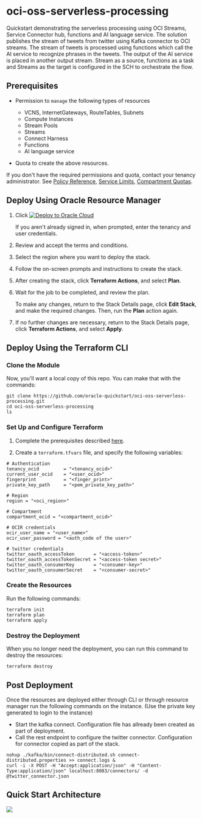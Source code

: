 # oci-oss-serverless-processing

Quickstart demonstrating the serverless processing using OCI Streams, Service Connector hub, functions and AI language service. 
The solution publishes the stream of tweets from twitter using Kafka connector to OCI streams. The stream of tweets is processed using functions which call the AI service to recognize phrases in the tweets. The output of the AI service is placed in another output stream. Stream as a source, functions as a task and Streams as the target is configured in the SCH to orchestrate the flow.


## Prerequisites

- Permission to `manage` the following types of resources
    - VCNS, InternetGateways, RouteTables, Subnets
    - Compute Instances
    - Stream Pools
    - Streams
    - Connect Harness
    - Functions
    - AI language service

- Quota to create the above resources.

If you don't have the required permissions and quota, contact your tenancy administrator. See [Policy Reference](https://docs.cloud.oracle.com/en-us/iaas/Content/Identity/Reference/policyreference.htm), [Service Limits](https://docs.cloud.oracle.com/en-us/iaas/Content/General/Concepts/servicelimits.htm), [Compartment Quotas](https://docs.cloud.oracle.com/iaas/Content/General/Concepts/resourcequotas.htm).

## Deploy Using Oracle Resource Manager

1. Click [![Deploy to Oracle Cloud](https://oci-resourcemanager-plugin.plugins.oci.oraclecloud.com/latest/deploy-to-oracle-cloud.svg)](https://cloud.oracle.com/resourcemanager/stacks/create?region=home&zipUrl=https://github.com/oracle-quickstart/oci-oss-serverless-processing/releases/latest/download/oci-oss-serverless-processing-latest.zip)

    If you aren't already signed in, when prompted, enter the tenancy and user credentials.

2. Review and accept the terms and conditions.

3. Select the region where you want to deploy the stack.

4. Follow the on-screen prompts and instructions to create the stack.

5. After creating the stack, click **Terraform Actions**, and select **Plan**.

6. Wait for the job to be completed, and review the plan.

    To make any changes, return to the Stack Details page, click **Edit Stack**, and make the required changes. Then, run the **Plan** action again.

7. If no further changes are necessary, return to the Stack Details page, click **Terraform Actions**, and select **Apply**. 

## Deploy Using the Terraform CLI

### Clone the Module
Now, you'll want a local copy of this repo. You can make that with the commands:

    git clone https://github.com/oracle-quickstart/oci-oss-serverless-processing.git
    cd oci-oss-serverless-processing
    ls

### Set Up and Configure Terraform

1. Complete the prerequisites described [here](https://github.com/cloud-partners/oci-prerequisites).

2. Create a `terraform.tfvars` file, and specify the following variables:

```
# Authentication
tenancy_ocid         = "<tenancy_ocid>"
current_user_ocid    = "<user_ocid>"
fingerprint          = "<finger_print>"
private_key_path     = "<pem_private_key_path>"

# Region
region = "<oci_region>"

# Compartment
compartment_ocid = "<compartment_ocid>"

# OCIR credentials
ocir_user_name = "<user_name>"
ocir_user_password = "<auth_code of the user>"

# twitter credentials
twitter_oauth_accessToken       = "<access-token>"
twitter_oauth_accessTokenSecret = "<access-token secret>"
twitter_oauth_consumerKey       = "<consumer-key>"
twitter_oauth_consumerSecret    = "<consumer-secret>"

````

### Create the Resources
Run the following commands:

    terraform init
    terraform plan
    terraform apply

### Destroy the Deployment
When you no longer need the deployment, you can run this command to destroy the resources:

    terraform destroy

## Post Deployment
Once the resources are deployed either through CLI or through resource manager run the following commands on the instance. (Use the private key generated to login to the instance)
- Start the kafka connect. Configuration file has allready been created as part of deployment.
- Call the rest endpoint to configure the twitter connector. Configuration for connector copied as part of the stack.

```
nohup ./kafka/bin/connect-distributed.sh connect-distributed.properties >> connect.logs &
curl -i -X POST -H "Accept:application/json" -H "Content-Type:application/json" localhost:8083/connectors/ -d @twitter_connector.json
````

## Quick Start Architecture 

![](./images/serverlessProcessing.png)

